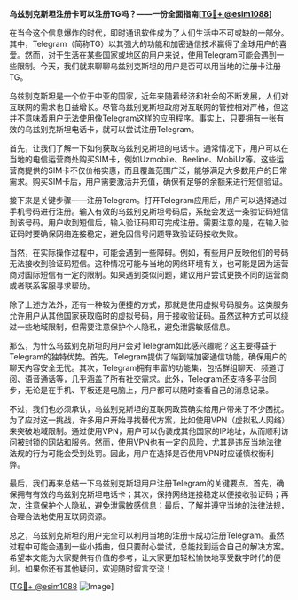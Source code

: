**乌兹别克斯坦注册卡可以注册TG吗？——一份全面指南[[TG💪+ @esim1088](https://t.me/s/esim1088)]**

在当今这个信息爆炸的时代，即时通讯软件成为了人们生活中不可或缺的一部分。其中，Telegram（简称TG）以其强大的功能和加密通信技术赢得了全球用户的喜爱。然而，对于生活在某些国家或地区的用户来说，使用Telegram可能会遇到一些限制。今天，我们就来聊聊乌兹别克斯坦的用户是否可以用当地的注册卡注册TG。

乌兹别克斯坦是一个位于中亚的国家，近年来随着经济和社会的不断发展，人们对互联网的需求也日益增长。尽管乌兹别克斯坦政府对互联网的管控相对严格，但这并不意味着用户无法使用像Telegram这样的应用程序。事实上，只要拥有一张有效的乌兹别克斯坦电话卡，就可以尝试注册Telegram。

首先，让我们了解一下如何获取乌兹别克斯坦的电话卡。通常情况下，用户可以在当地的电信运营商处购买SIM卡，例如Uzmobile、Beeline、MobiUz等。这些运营商提供的SIM卡不仅价格实惠，而且覆盖范围广泛，能够满足大多数用户的日常需求。购买SIM卡后，用户需要激活并充值，确保有足够的余额来进行短信验证。

接下来是关键步骤——注册Telegram。打开Telegram应用后，用户可以选择通过手机号码进行注册。输入有效的乌兹别克斯坦号码后，系统会发送一条验证码短信到该号码。用户收到短信后，输入验证码即可完成注册。需要注意的是，在输入验证码时要确保网络连接稳定，避免因信号问题导致验证码接收失败。

当然，在实际操作过程中，可能会遇到一些障碍。例如，有些用户反映他们的号码无法接收到验证码短信。这种情况可能与当地的网络环境有关，也可能是因为运营商对国际短信有一定的限制。如果遇到类似问题，建议用户尝试更换不同的运营商或者联系客服寻求帮助。

除了上述方法外，还有一种较为便捷的方式，那就是使用虚拟号码服务。这类服务允许用户从其他国家获取临时的虚拟号码，用于接收验证码。虽然这种方式可以绕过一些地域限制，但需要注意保护个人隐私，避免泄露敏感信息。

那么，为什么乌兹别克斯坦的用户会对Telegram如此感兴趣呢？这主要得益于Telegram的独特优势。首先，Telegram提供了端到端加密通信功能，确保用户的聊天内容安全无忧。其次，Telegram拥有丰富的功能集，包括群组聊天、频道订阅、语音通话等，几乎涵盖了所有社交需求。此外，Telegram还支持多平台同步，无论是在手机、平板还是电脑上，用户都可以随时查看自己的消息记录。

不过，我们也必须承认，乌兹别克斯坦的互联网政策确实给用户带来了不少困扰。为了应对这一挑战，许多用户开始寻找替代方案，比如使用VPN（虚拟私人网络）来突破地域限制。通过使用VPN，用户可以伪装成其他国家的IP地址，从而顺利访问被封锁的网站和服务。然而，使用VPN也有一定的风险，尤其是违反当地法律法规的行为可能会受到处罚。因此，用户在选择是否使用VPN时应谨慎权衡利弊。

最后，我们再来总结一下乌兹别克斯坦用户注册Telegram的关键要点。首先，确保拥有有效的乌兹别克斯坦电话卡；其次，保持网络连接稳定以便接收验证码；再次，注意保护个人隐私，避免泄露敏感信息；最后，了解并遵守当地的法律法规，合理合法地使用互联网资源。

总之，乌兹别克斯坦的用户完全可以利用当地的注册卡成功注册Telegram。虽然过程中可能会遇到一些小插曲，但只要耐心尝试，总能找到适合自己的解决方案。希望本文能为大家提供有价值的参考，让大家更加轻松愉快地享受数字时代的便利。如果你还有其他疑问，欢迎随时留言交流！

[[TG💪+ @esim1088](https://t.me/s/esim1088) ![Image](https://i.postimg.cc/4NQfJmqS/Snipaste-2025-05-13-00-14-12.png)]